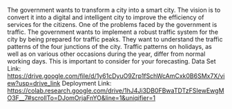 The government wants to transform a city into a smart city. The vision is to convert it into a digital and intelligent city to improve the efficiency of services for the citizens. One of the problems faced by the government is traffic. The government wants to implement a robust traffic system for the city by being prepared for traffic peaks. They want to understand the traffic patterns of the four junctions of the city. Traffic patterns on holidays, as well as on various other occasions during the year, differ from normal working days. This is important to consider for your forecasting.
Data Set Link:
https://drive.google.com/file/d/1y61cDyuO9Zrp1fSchWcAmCxk0B6SMx7X/view?usp=drive_link
Deployment Link:
https://colab.research.google.com/drive/1hJ4Ji3DB0FBwaTDTzFSIewEwgMO3F__7#scrollTo=DJomOrjaFnYO&line=1&uniqifier=1
